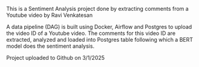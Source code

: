 This is a Sentiment Analysis project done by extracting comments from a Youtube video by Ravi Venkatesan

A data pipeline (DAG) is built using Docker, Airflow and Postgres to upload the video ID of a Youtube video. The comments for this video ID are extracted, analyzed and loaded into Postgres table following which a BERT model does the sentiment analysis.

Project uploaded to Github on 3/1/2025
